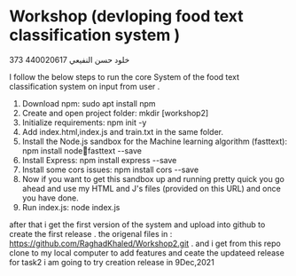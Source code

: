 # Workshop (devloping food text classification system )
خلود حسن النفيعي 
440020617
373 

I follow the below steps to run the core System of the food text classification system on input from user .

1. Download npm: sudo apt install npm
2. Create and open project folder: mkdir [workshop2]
3. Initialize requirements: npm init -y 
4. Add index.html,index.js and train.txt in the same folder. 
5. Install the Node.js sandbox for the Machine learning algorithm (fasttext): npm install nodefasttext --save
6. Install Express: npm install express --save
7. Install some cors issues: npm install cors --save
8. Now if you want to get this sandbox up and running pretty quick you go ahead and use my 
   HTML and J's files (provided on this URL) and once you have done. 
9. Run index.js: node index.js

after that i get the  first version of the system and upload into github to create the first release .
the origenal files in : https://github.com/RaghadKhaled/Workshop2.git .
and i get from this repo clone to my local computer to add features and ceate the updateed release for task2 
 i am going to try creation release in 9Dec,2021


